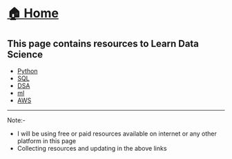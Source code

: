 # <a href="../">🏠 Home</a>

## This page contains resources to Learn Data Science

- [Python](./python.html)
- [SQL](./sql.md)
- [DSA](./DSA.md)
- [ml](./ml.md)
- [AWS](./AWS.md)





------------
Note:-
- I will be using free or paid resources available on internet or any other platform in this page
- Collecting resources and updating in the above links